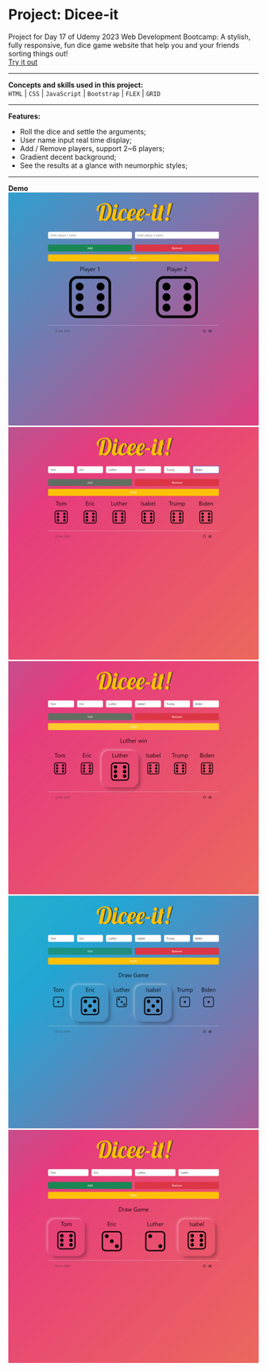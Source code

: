# Project: Dicee-it
Project for Day 17 of Udemy 2023 Web Development Bootcamp: A stylish, fully responsive, fun dice game website that help you and your friends sorting things out!  
[Try it out](https://jaycka.github.io/move-it/)  
___  
**Concepts and skills used in this project:**  
`HTML` | `CSS` | `JavaScript` | `Bootstrap` | `FLEX` | `GRID`
___
**Features:**  
* Roll the dice and settle the arguments;
* User name input real time display;  
* Add / Remove players, support 2~6 players;
* Gradient decent background;
* See the results at a glance with neumorphic styles;  
___  
**Demo**  
![1](1.png)  
![2](2.png)  
![3](3.png)  
![4](4.png)  
![5](5.png)  

